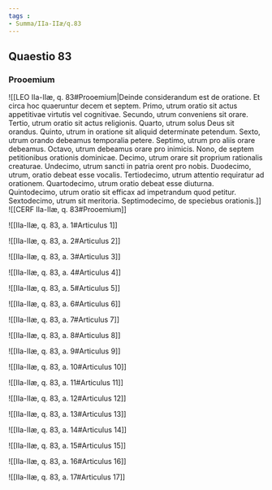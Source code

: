 ```yaml
---
tags : 
- Summa/IIa-IIæ/q.83
---
```


## Quaestio 83

### Prooemium

![[LEO IIa-IIæ, q. 83#Prooemium|Deinde considerandum est de oratione. Et circa hoc quaeruntur decem et septem. Primo, utrum oratio sit actus appetitivae virtutis vel cognitivae. Secundo, utrum conveniens sit orare. Tertio, utrum oratio sit actus religionis. Quarto, utrum solus Deus sit orandus. Quinto, utrum in oratione sit aliquid determinate petendum. Sexto, utrum orando debeamus temporalia petere. Septimo, utrum pro aliis orare debeamus. Octavo, utrum debeamus orare pro inimicis. Nono, de septem petitionibus orationis dominicae. Decimo, utrum orare sit proprium rationalis creaturae. Undecimo, utrum sancti in patria orent pro nobis. Duodecimo, utrum, oratio debeat esse vocalis. Tertiodecimo, utrum attentio requiratur ad orationem. Quartodecimo, utrum oratio debeat esse diuturna. Quintodecimo, utrum oratio sit efficax ad impetrandum quod petitur. Sextodecimo, utrum sit meritoria. Septimodecimo, de speciebus orationis.]]
![[CERF IIa-IIæ, q. 83#Prooemium]]

![[IIa-IIæ, q. 83, a. 1#Articulus 1]]

![[IIa-IIæ, q. 83, a. 2#Articulus 2]]

![[IIa-IIæ, q. 83, a. 3#Articulus 3]]

![[IIa-IIæ, q. 83, a. 4#Articulus 4]]

![[IIa-IIæ, q. 83, a. 5#Articulus 5]]

![[IIa-IIæ, q. 83, a. 6#Articulus 6]]

![[IIa-IIæ, q. 83, a. 7#Articulus 7]]

![[IIa-IIæ, q. 83, a. 8#Articulus 8]]

![[IIa-IIæ, q. 83, a. 9#Articulus 9]]

![[IIa-IIæ, q. 83, a. 10#Articulus 10]]

![[IIa-IIæ, q. 83, a. 11#Articulus 11]]

![[IIa-IIæ, q. 83, a. 12#Articulus 12]]

![[IIa-IIæ, q. 83, a. 13#Articulus 13]]

![[IIa-IIæ, q. 83, a. 14#Articulus 14]]

![[IIa-IIæ, q. 83, a. 15#Articulus 15]]

![[IIa-IIæ, q. 83, a. 16#Articulus 16]]

![[IIa-IIæ, q. 83, a. 17#Articulus 17]]

